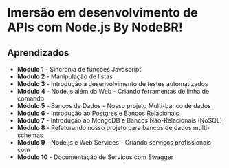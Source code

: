 # Imersão em desenvolvimento de APIs com Node.js By NodeBR!

## Aprendizados

- **Modulo 1** - Sincronia de funções Javascript
- **Modulo 2** - Manipulação de listas
- **Modulo 3** - Introdução a desenvolvimento de testes automatizados
- **Módulo 4** - Node.js além da Web - Criando ferramentas de linha de comando
- **Módulo 5** - Bancos de Dados - Nosso projeto Multi-banco de dados
- **Modulo 6** - Introdução ao Postgres e Bancos Relacionais
- **Módulo 7** - Introdução ao MongoDB e Bancos Não-Relacionais (NoSQL)
- **Módulo 8** - Refatorando nosso projeto para bancos de dados multi-schemas
- **Módulo 9** - Node.js e Web Services - Criando serviços profissionais com
- **Módulo 10** - Documentação de Serviços com Swagger
